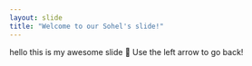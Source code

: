 ```yaml
---
layout: slide
title: "Welcome to our Sohel's slide!"
---
```

hello this is my awesome slide 🎉
Use the left arrow to go back!
